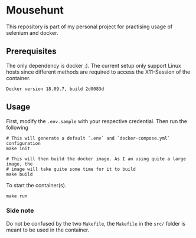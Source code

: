 # Mousehunt

This repository is part of my personal project for practising usage of selenium
and docker.

## Prerequisites

The only dependency is docker :). The current setup only support Linux hosts
since different methods are required to access the X11-Session of the container.

```
Docker version 18.09.7, build 2d0083d
```

## Usage
First, modify the `.env.sample` with your respective credential. Then run the
following

```
# This will generate a default `.env` and `docker-compose.yml` configuration
make init

# This will then build the docker image. As I am using quite a large image, the
# image will take quite some time for it to build
make build
```

To start the container(s).
```
make run
```
### Side note

Do not be confused by the two `Makefile`, the `Makefile` in the `src/` folder is
meant to be used in the container.
